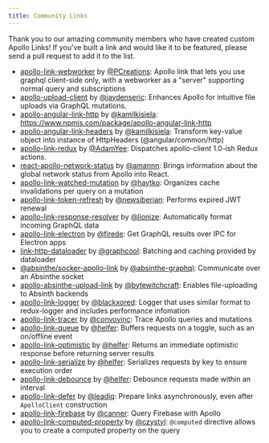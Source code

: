 ```yaml
---
title: Community Links
---
```


Thank you to our amazing community members who have created custom Apollo Links! If you've built a link and would like it to be featured, please send a pull request to add it to the list.

- [apollo-link-webworker](https://github.com/PCreations/apollo-link-webworker) by [@PCreations](https://github.com/PCreations): Apollo link that lets you use graphql client-side only, with a webworker as a "server" supporting normal query and subscriptions
- [apollo-upload-client](https://github.com/jaydenseric/apollo-upload-client) by [@jaydenseric](https://github.com/jaydenseric): Enhances Apollo for intuitive file uploads via GraphQL mutations.
- [apollo-angular-link-http](https://www.npmjs.com/package/apollo-angular-link-http) by [@kamilkisiela](https://github.com/kamilkisiela): https://www.npmjs.com/package/apollo-angular-link-http
- [apollo-angular-link-headers](https://www.npmjs.com/package/apollo-angular-link-headers) by [@kamilkisiela](https://github.com/kamilkisiela): Transform key-value object into instance of HttpHeaders (@angular/common/http)
- [apollo-link-redux](https://github.com/AdamYee/apollo-link-redux) by [@AdamYee](https://github.com/AdamYee): Dispatches apollo-client 1.0-ish Redux actions.
- [react-apollo-network-status](https://github.com/molindo/react-apollo-network-status) by [@amannn](https://github.com/amannn): Brings information about the global network status from Apollo into React.
- [apollo-link-watched-mutation](https://github.com/haytko/apollo-link-watched-mutation) by [@haytko](https://github.com/haytko): Organizes cache invalidations per query on a mutation
- [apollo-link-token-refresh](https://github.com/newsiberian/apollo-link-token-refresh) by [@newsiberian](https://github.com/newsiberian): Performs expired JWT renewal
- [apollo-link-response-resolver](https://github.com/lionize/apollo-link-response-resolver) by [@lionize](https://github.com/lionize): Automatically format incoming GraphQL data
- [apollo-link-electron](https://github.com/firede/apollo-link-electron) by [@firede](https://github.com/firede): Get GraphQL results over IPC for Electron apps
- [link-http-dataloader](https://github.com/graphcool/http-link-dataloader) by [@graphcool](https://github.com/graphcool): Batching and caching provided by dataloader
- [@absinthe/socker-apollo-link](https://github.com/absinthe-graphql/absinthe-socket/tree/master/packages/socket-apollo-link) by [@absinthe-graphql](https://github.com/absinthe-graphql): Communicate over an Absinthe socket
- [apollo-absinthe-upload-link](https://github.com/bytewitchcraft/apollo-absinthe-upload-link) by [@bytewitchcraft](https://github.com/bytewitchcraft): Enables file-uploading to Absinth backends
- [apollo-link-logger](https://github.com/blackxored/apollo-link-logger) by [@blackxored](https://github.com/blackxored): Logger that uses similar format to redux-logger and includes performance infomation
- [apollo-link-tracer](https://github.com/convoyinc/apollo-link-tracer) by [@convoyinc](https://github.com/convoyinc): Trace Apollo queries and mutations
- [apollo-link-queue](https://github.com/helfer/apollo-link-queue) by [@helfer](https://github.com/helfer): Buffers requests on a toggle, such as an on/offline event
- [apollo-link-optimistic](https://github.com/helfer/apollo-link-optimistic) by [@helfer](https://github.com/helfer): Returns an immediate optimistic response before returning server results
- [apollo-link-serialize](https://github.com/helfer/apollo-link-serialize) by [@helfer](https://github.com/helfer): Serializes requests by key to ensure execution order
- [apollo-link-debounce](https://github.com/helfer/apollo-link-debounce) by [@helfer](https://github.com/helfer): Debounce requests made within an interval
- [apollo-link-defer](https://github.com/leadiq/apollo-link-defer) by [@leadiq](https://github.com/leadiq): Prepare links asynchronously, even after `ApolloClient` construction
- [apollo-link-firebase](https://github.com/Canner/apollo-link-firebase) by [@canner](https://github.com/Canner): Query Firebase with Apollo
- [apollo-link-computed-property](https://github.com/czystyl/apollo-link-computed-property) by [@czystyl](https://github.com/czystyl): `@computed` directive allows you to create a computed property on the query
